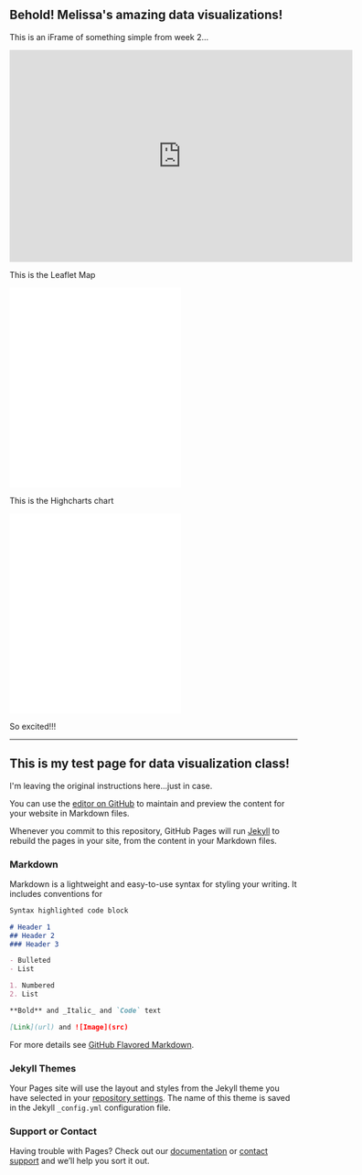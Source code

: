 ## Behold! Melissa's amazing data visualizations!

This is an iFrame of something simple from week 2...

<iframe width="600" height="371" seamless frameborder="0" scrolling="no" src="https://docs.google.com/spreadsheets/d/1MGjXs4jnvuaAevEo5psiB7E0OMIIzz0rrhHftYZw7-c/pubchart?oid=5951173&amp;format=interactive"></iframe>

This is the Leaflet Map

<iframe width=”90%” height="350" seamless frameborder="0" scrolling="no" src=”https://forthwritestrategies.github.io/leaflet-map-simple”></iframe>

This is the Highcharts chart

<iframe width=”90%” height="350" seamless frameborder="0" scrolling="no" src=”https://forthwritestrategies.github.io/highcharts-scatter-csv”></iframe>

So excited!!!

---------------

## This is my test page for data visualization class!

I'm leaving the original instructions here...just in case.

You can use the [editor on GitHub](https://github.com/ForthwriteStrategies/dataviz/edit/master/README.md) to maintain and preview the content for your website in Markdown files.

Whenever you commit to this repository, GitHub Pages will run [Jekyll](https://jekyllrb.com/) to rebuild the pages in your site, from the content in your Markdown files.

### Markdown

Markdown is a lightweight and easy-to-use syntax for styling your writing. It includes conventions for

```markdown
Syntax highlighted code block

# Header 1
## Header 2
### Header 3

- Bulleted
- List

1. Numbered
2. List

**Bold** and _Italic_ and `Code` text

[Link](url) and ![Image](src)
```

For more details see [GitHub Flavored Markdown](https://guides.github.com/features/mastering-markdown/).

### Jekyll Themes

Your Pages site will use the layout and styles from the Jekyll theme you have selected in your [repository settings](https://github.com/ForthwriteStrategies/dataviz/settings). The name of this theme is saved in the Jekyll `_config.yml` configuration file.

### Support or Contact

Having trouble with Pages? Check out our [documentation](https://help.github.com/categories/github-pages-basics/) or [contact support](https://github.com/contact) and we’ll help you sort it out.
